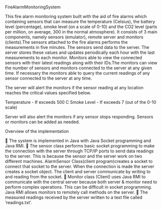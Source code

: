 FireAlarmMonitoringSystem

This fire alarm monitoring system built with the aid of fire alarms which containing sensors that can measure the temperature (Celsius), the battery level (percentage), smoke level (on a scale of 0-10) and the CO2 level (parts per million, on average, 300 in the normal atmosphere). It consists of 3 main components, namely sensors (emulator), remote server and monitors (clients).The sensors attached to the fire alarms performs the measurements in five minutes. The sensors send data to the server. The server stores these values and updates periodically each hour with the last measurements to each monitor. Monitors able to view the connected sensors with their latest readings along with their IDs.The monitors can view the number of sensors and monitors connected to the server at any given time. If necessary the monitors able to query the current readings of any sensor connected to the server at any time.


The server will alert the monitors if the sensor reading at any location reaches the critical values specified below.

Temperature - If exceeds 500 C
Smoke Level - If exceeds 7 (out of the 0-10 scale)

Server will also alert the monitors if any sensor stops responding. Sensors or monitors can be added as needed.

Overview of the implementation

 The system is implemented in Java with Java Socket programming and Java RMI.
 The sensor class performs basic socket programming to make the connection with the server through TCP/IP ports to send data readings to the server. This is because the sensor and the server work on two different machines. AlarmSensor Class(client program)creates a socket to connect that socket to the server. When the connection is made the server creates a socket object. The client and server communicate by writing to and reading from the socket.
 Monitor class (Client) uses Java RMI to communicate with the central server because both server & monitor need to perform complex operations. This can be difficult in socket programming. Java RMI allows monitors to remotely call methods on the server.
 The measured readings received by the server written to a text file called ‘readings.txt’.
